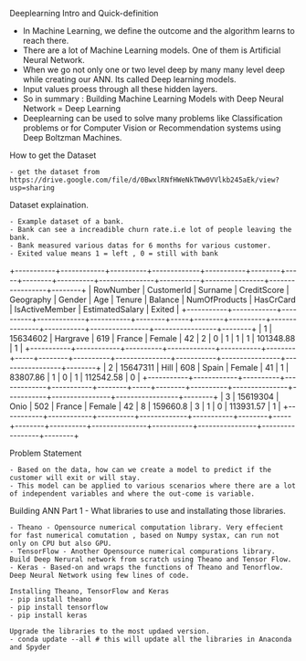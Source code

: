Deeplearning Intro and Quick-definition

- In Machine Learning, we define the outcome and the algorithm learns to reach there.
- There are a lot of Machine Learning models. One of them is Artificial Neural Network. 
- When we go not only one or two level deep by many many level deep while creating our ANN. Its called Deep learning models. 
- Input values proess through all these hidden layers. 
- So in summary : Building Machine Learning Models with Deep Neural Network = Deep Learning 
- Deeplearning can be used to solve many problems like Classification problems or for Computer Vision or Recommendation systems using Deep Boltzman Machines. 


How to get the Dataset

	- get the dataset from https://drive.google.com/file/d/0BwxlRNfHWeNkTWw0VVlkb245aEk/view?usp=sharing

Dataset explaination. 

	- Example dataset of a bank. 
	- Bank can see a increadible churn rate.i.e lot of people leaving the bank. 
	- Bank measured various datas for 6 months for various customer. 
	- Exited value means 1 = left , 0 = still with bank
 

+-----------+------------+----------+-------------+-----------+--------+-----+--------+----------+---------------+-----------+----------------+-----------------+--------+
| RowNumber | CustomerId | Surname  | CreditScore | Geography | Gender | Age | Tenure | Balance  | NumOfProducts | HasCrCard | IsActiveMember | EstimatedSalary | Exited |
+-----------+------------+----------+-------------+-----------+--------+-----+--------+----------+---------------+-----------+----------------+-----------------+--------+
| 1         | 15634602   | Hargrave | 619         | France    | Female | 42  | 2      | 0        | 1             | 1         | 1              | 101348.88       | 1      |
+-----------+------------+----------+-------------+-----------+--------+-----+--------+----------+---------------+-----------+----------------+-----------------+--------+
| 2         | 15647311   | Hill     | 608         | Spain     | Female | 41  | 1      | 83807.86 | 1             | 0         | 1              | 112542.58       | 0      |
+-----------+------------+----------+-------------+-----------+--------+-----+--------+----------+---------------+-----------+----------------+-----------------+--------+
| 3         | 15619304   | Onio     | 502         | France    | Female | 42  | 8      | 159660.8 | 3             | 1         | 0              | 113931.57       | 1      |
+-----------+------------+----------+-------------+-----------+--------+-----+--------+----------+---------------+-----------+----------------+-----------------+--------+


Problem Statement

	- Based on the data, how can we create a model to predict if the customer will exit or will stay. 
	- This model can be applied to various scenarios where there are a lot of independent variables and where the out-come is variable. 

	
Building ANN Part 1 - What libraries to use and installating those libraries.
	
	- Theano - Opensource numerical computation library. Very effecient for fast numerical comutation , based on Numpy systax, can run not only on CPU but also GPU.
	- TensorFlow - Another Opensource numerical compurations library. Build Deep Nerural network from scratch using Theano and Tensor Flow. 
	- Keras - Based-on and wraps the functions of Theano and Tenorflow. Deep Neural Network using few lines of code.

	Installing Theano, TensorFlow and Keras
	- pip install theano
	- pip install tensorflow
	- pip install keras

	Upgrade the libraries to the most updaed version. 
	- conda update --all # this will update all the libraries in Anaconda and Spyder  

